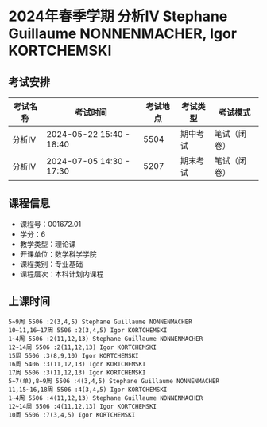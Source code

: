 # 2024年春季学期 分析IV Stephane Guillaume NONNENMACHER, Igor KORTCHEMSKI




## 考试安排

| 考试名称 | 考试时间 | 考试地点 | 考试类型 | 考试模式 |
| -------- | -------- | -------- | -------- | -------- |
| 分析IV | 2024-05-22 15:40 - 18:40 | 5504 | 期中考试 | 笔试（闭卷） |
| 分析IV | 2024-07-05 14:30 - 17:30 | 5207 | 期末考试 | 笔试（闭卷） |





## 课程信息

- 课程号：001672.01
- 学分：6
- 教学类型：理论课
- 开课单位：数学科学学院
- 课程类别：专业基础
- 课程层次：本科计划内课程

## 上课时间

```
5~9周 5506 :2(3,4,5) Stephane Guillaume NONNENMACHER
10~11,16~17周 5506 :2(3,4,5) Igor KORTCHEMSKI
1~4周 5506 :2(11,12,13) Stephane Guillaume NONNENMACHER
12~14周 5506 :2(11,12,13) Igor KORTCHEMSKI
15周 5506 :3(8,9,10) Igor KORTCHEMSKI
16周 5406 :3(11,12,13) Igor KORTCHEMSKI
17周 5506 :3(11,12,13) Igor KORTCHEMSKI
5~7(单),8~9周 5506 :4(3,4,5) Stephane Guillaume NONNENMACHER
11,15~16,18周 5506 :4(3,4,5) Igor KORTCHEMSKI
1~4周 5506 :4(11,12,13) Stephane Guillaume NONNENMACHER
12~14周 5506 :4(11,12,13) Igor KORTCHEMSKI
10周 5506 :7(3,4,5) Igor KORTCHEMSKI
```


